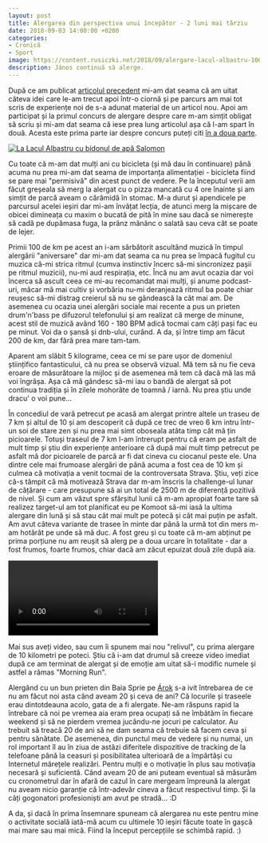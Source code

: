 ```yaml
---
layout: post
title: Alergarea din perspectiva unui începător - 2 luni mai târziu
date: 2018-09-03 14:00:00 +0200
categories:
- Cronică
- Sport
image: https://content.rusiczki.net/2018/09/alergare-lacul-albastru-1000x750.jpg
description: János continuă să alerge.
---
```

După ce am publicat [articolul precedent](https://www.rusiczki.net/2018/07/12/alergarea-din-perspectiva-unui-incepator/) mi-am dat seama că am uitat câteva idei care le-am trecut apoi într-o ciornă și pe parcurs am mai tot scris de experiențe noi de s-a adunat material de un articol nou. Apoi am participat și la primul concurs de alergare despre care m-am simțit obligat să scriu și mi-am dat seama că iese prea lung articolul așa că l-am spart în două. Acesta este prima parte iar despre concurs puteți citi [în a doua parte](https://www.rusiczki.net/2018/09/03/crosul-lacului-albastru/).

[![La Lacul Albastru cu bidonul de apă Salomon](https://content.rusiczki.net/2018/09/alergare-lacul-albastru-1000x750.jpg)](https://content.rusiczki.net/2018/09/alergare-lacul-albastru.jpg)

Cu toate că m-am dat mulți ani cu bicicleta (și mă dau în continuare) până acuma nu prea mi-am dat seama de importanța alimentației - bicicleta fiind se pare mai "permisivă" din acest punct de vedere. Pe la începutul verii am făcut greșeala să merg la alergat cu o pizza mancată cu 4 ore înainte și am simțit de parcă aveam o cărămidă în stomac. M-a durut și apendicele pe parcursul acelei ieșiri dar mi-am învățat lecția, de atunci merg la mișcare de obicei dimineața cu maxim o bucată de pită în mine sau dacă se nimerește să cadă pe dupămasa fuga, la prânz mănânc o salată sau ceva cât se poate de lejer.

Primii 100 de km pe acest an i-am sărbătorit ascultând muzică în timpul alergării "aniversare" dar mi-am dat seama ca nu prea se împacă fugitul cu muzica că-mi strica ritmul (cumva instinctiv încerc să-mi sincronizez pașii pe ritmul muzicii), nu-mi aud respirația, etc. Încă nu am avut ocazia dar voi încerca să ascult ceea ce mi-au recomandat mai mulți, și anume podcast-uri, măcar mă mai cultiv și vorbăria nu-mi deranjează ritmul ba poate chiar reușesc să-mi distrag creierul să nu se gândească la cât mai am. De asemenea cu ocazia unei alergări sociale mai recente a pus un prieten drum'n'bass pe difuzorul telefonului și am realizat că merge de minune, acest stil de muzică având 160 - 180 BPM adică tocmai cam câți pași fac eu pe minut. Voi da o șansă și dnb-ului, curând. A da, și între timp am făcut 200 de km, dar fără prea mare tam-tam.

Aparent am slăbit 5 kilograme, ceea ce mi se pare ușor de domeniul științifico fantasticului, că nu prea se observă vizual. Mă tem să nu fie ceva eroare de măsurătoare la mijloc și de asemenea mă tem că dacă mă las mă voi îngrășa. Așa că mă gândesc să-mi iau o bandă de alergat să pot continua tradiția și în zilele mohorâte de toamnă / iarnă. Nu prea știu unde dracu' o voi pune...

În concediul de vară petrecut pe acasă am alergat printre altele un traseu de 7 km și altul de 10 și am descoperit că după ce trec de vreo 6 km intru într-un soi de stare zen și nu prea mai simt oboseala atâta timp cât mă țin picioarele. Totuși traseul de 7 km l-am întrerupt pentru că eram pe asfalt de mult timp și știu din experiențe anterioare că după mai mult timp petrecut pe asfalt mă dor picioarele de parcă ar fi dat cineva cu ciocanul peste ele. Una dintre cele mai frumoase alergări de până acuma a fost cea de 10 km și culmea că motivația a venit tocmai de la controversata Strava. Știu, veți zice că-s tâmpit că mă motivează Strava dar m-am înscris la challenge-ul lunar de cățărare - care presupune să ai un total de 2500 m de diferență pozitivă de nivel. Și cum am văzut spre sfârșitul lunii că m-am apropiat foarte tare să realizez target-ul am tot planificat eu pe Komoot să-mi iasă la ultima alergare din lună și să stau cât mai mult pe potecă și cât mai puțin pe asfalt. Am avut câteva variante de trasee în minte dar până la urmă tot din mers m-am hotărât pe unde să mă duc. A fost greu și cu toate că m-am abținut pe prima porțiune nu am reușit să alerg pe a doua urcare în totalitate - dar a fost frumos, foarte frumos, chiar dacă am zăcut epuizat două zile după aia.

<video controls><source src="https://content.rusiczki.net/2018/09/primii-10k-pe-usturoiu.mp4" type="video/mp4">Dacă aici nu vedeți un video vizitați-mi blogul. :-)</video>

Mai sus aveți video, sau cum îi spunem mai nou "relivul", cu prima alergare de 10 kilometri pe poteci. Știu că i-am dat drumul să creeze video imediat după ce am terminat de alergat și de emoție am uitat să-i modific numele și astfel a rămas "Morning Run".

Alergând cu un bun prieten din Baia Sprie pe [Árok](https://www.openstreetmap.org/relation/8655850#map=15/47.6798/23.6782) s-a ivit întrebarea de ce nu am făcut noi asta când aveam 20 și ceva de ani? Că locurile și traseele erau dintotdeauna acolo, gata de a fi alergate. Ne-am răspuns rapid la întrebare că noi pe vremea aia eram prea ocupați să ne îmbătăm în fiecare weekend și să ne pierdem vremea jucându-ne jocuri pe calculator. Au trebuit să treacă 20 de ani să ne dam seama că trebuie să facem ceva și pentru sănătate. De asemenea, din punctul meu de vedere și nu numai, un rol important îl au în ziua de astăzi diferitele dispozitive de tracking de la telefoane până la ceasuri și posibilitatea ulterioară de a împărtăși cu Internetul mărețele realizări. Pentru mulți e o motivație în plus sau motivația necesară și suficientă. Când aveam 20 de ani puteam eventual să măsurăm cu cronometrul dar în afară de cazul în care mergeam împreună la alergat nu aveam nicio garanție că într-adevăr cineva a făcut respectivul timp. Și la câți gogonatori profesioniști am avut pe stradă... :D

A da, și dacă în prima însemnare spuneam că alergarea nu este pentru mine o activitate socială iată-mă acum cu ultimele 10 ieșiri făcute toate în gașcă mai mare sau mai mică. Fiind la început percepțiile se schimbă rapid. :)
